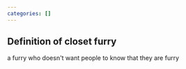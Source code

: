 ```yaml
---
categories: []
---
```

## Definition of closet furry

a furry who doesn't want people to know that they are furry

